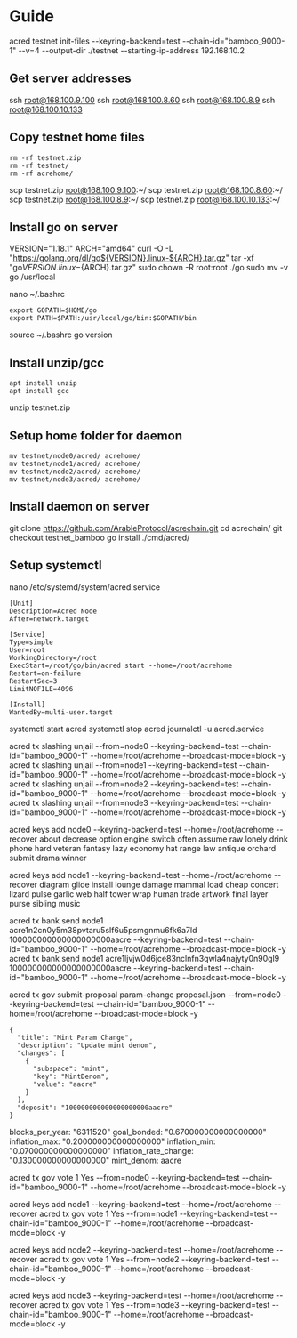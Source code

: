 # Guide

acred testnet init-files --keyring-backend=test --chain-id="bamboo_9000-1" --v=4 --output-dir ./testnet --starting-ip-address 192.168.10.2

## Get server addresses

ssh root@168.100.9.100
ssh root@168.100.8.60
ssh root@168.100.8.9
ssh root@168.100.10.133

## Copy testnet home files

```
rm -rf testnet.zip
rm -rf testnet/
rm -rf acrehome/
```

scp testnet.zip root@168.100.9.100:~/
scp testnet.zip root@168.100.8.60:~/
scp testnet.zip root@168.100.8.9:~/
scp testnet.zip root@168.100.10.133:~/

## Install go on server

VERSION="1.18.1"
ARCH="amd64"
curl -O -L "https://golang.org/dl/go${VERSION}.linux-${ARCH}.tar.gz"
tar -xf "go${VERSION}.linux-${ARCH}.tar.gz"
sudo chown -R root:root ./go
sudo mv -v go /usr/local

nano ~/.bashrc

```
export GOPATH=$HOME/go
export PATH=$PATH:/usr/local/go/bin:$GOPATH/bin
```

source ~/.bashrc
go version

## Install unzip/gcc

```
apt install unzip
apt install gcc
```

unzip testnet.zip

## Setup home folder for daemon

```
mv testnet/node0/acred/ acrehome/
mv testnet/node1/acred/ acrehome/
mv testnet/node2/acred/ acrehome/
mv testnet/node3/acred/ acrehome/
```

## Install daemon on server

git clone https://github.com/ArableProtocol/acrechain.git
cd acrechain/
git checkout testnet_bamboo
go install ./cmd/acred/

## Setup systemctl

nano /etc/systemd/system/acred.service

```
[Unit]
Description=Acred Node
After=network.target

[Service]
Type=simple
User=root
WorkingDirectory=/root
ExecStart=/root/go/bin/acred start --home=/root/acrehome
Restart=on-failure
RestartSec=3
LimitNOFILE=4096

[Install]
WantedBy=multi-user.target
```

systemctl start acred
systemctl stop acred
journalctl -u acred.service

acred tx slashing unjail --from=node0 --keyring-backend=test --chain-id="bamboo_9000-1" --home=/root/acrehome --broadcast-mode=block -y
acred tx slashing unjail --from=node1 --keyring-backend=test --chain-id="bamboo_9000-1" --home=/root/acrehome --broadcast-mode=block -y
acred tx slashing unjail --from=node2 --keyring-backend=test --chain-id="bamboo_9000-1" --home=/root/acrehome --broadcast-mode=block -y
acred tx slashing unjail --from=node3 --keyring-backend=test --chain-id="bamboo_9000-1" --home=/root/acrehome --broadcast-mode=block -y

acred keys add node0 --keyring-backend=test --home=/root/acrehome --recover
about decrease option engine switch often assume raw lonely drink phone hard veteran fantasy lazy economy hat range law antique orchard submit drama winner

acred keys add node1 --keyring-backend=test --home=/root/acrehome --recover
diagram glide install lounge damage mammal load cheap concert lizard pulse garlic web half tower wrap human trade artwork final layer purse sibling music

acred tx bank send node1 acre1n2cn0y5m38pvtaru5slf6u5psmgnmu6fk6a7ld 100000000000000000000aacre --keyring-backend=test --chain-id="bamboo_9000-1" --home=/root/acrehome --broadcast-mode=block -y
acred tx bank send node1 acre1ljvjw0d6jce83nclnfn3qwla4najyty0n90gl9 100000000000000000000aacre --keyring-backend=test --chain-id="bamboo_9000-1" --home=/root/acrehome --broadcast-mode=block -y

acred tx gov submit-proposal param-change proposal.json --from=node0 --keyring-backend=test --chain-id="bamboo_9000-1" --home=/root/acrehome --broadcast-mode=block -y

```
{
  "title": "Mint Param Change",
  "description": "Update mint denom",
  "changes": [
    {
      "subspace": "mint",
      "key": "MintDenom",
      "value": "aacre"
    }
  ],
  "deposit": "100000000000000000000aacre"
}
```

blocks_per_year: "6311520"
goal_bonded: "0.670000000000000000"
inflation_max: "0.200000000000000000"
inflation_min: "0.070000000000000000"
inflation_rate_change: "0.130000000000000000"
mint_denom: aacre

acred tx gov vote 1 Yes --from=node0 --keyring-backend=test --chain-id="bamboo_9000-1" --home=/root/acrehome --broadcast-mode=block -y

acred keys add node1 --keyring-backend=test --home=/root/acrehome --recover
acred tx gov vote 1 Yes --from=node1 --keyring-backend=test --chain-id="bamboo_9000-1" --home=/root/acrehome --broadcast-mode=block -y

acred keys add node2 --keyring-backend=test --home=/root/acrehome --recover
acred tx gov vote 1 Yes --from=node2 --keyring-backend=test --chain-id="bamboo_9000-1" --home=/root/acrehome --broadcast-mode=block -y

acred keys add node3 --keyring-backend=test --home=/root/acrehome --recover
acred tx gov vote 1 Yes --from=node3 --keyring-backend=test --chain-id="bamboo_9000-1" --home=/root/acrehome --broadcast-mode=block -y
